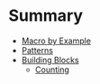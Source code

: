 # Summary

* [Macro by Example](mbe.md)
* [Patterns](pat/README.md)
* [Building Blocks](blk/README.md)
    * [Counting](blk/counting.md)
